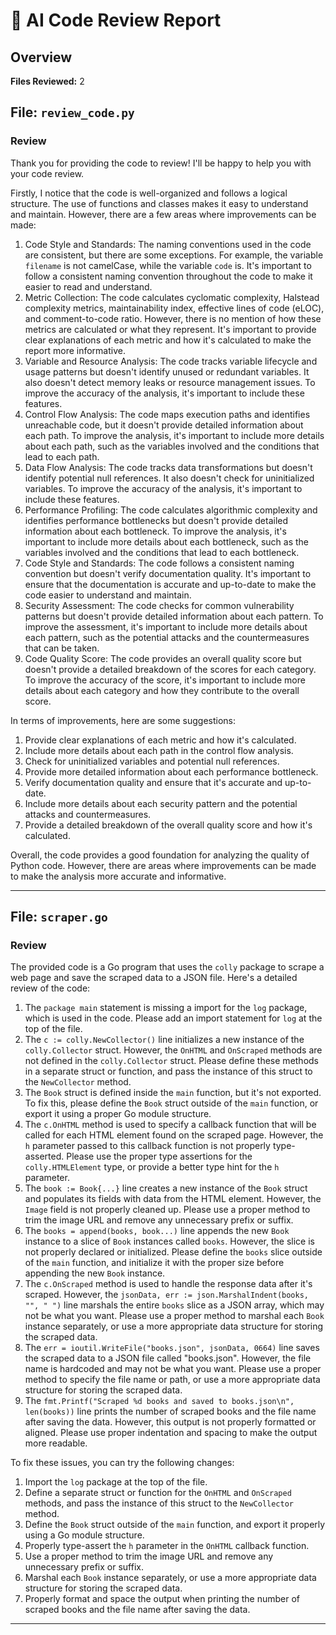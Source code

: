 # 🤖 AI Code Review Report

## Overview

**Files Reviewed:** 2

## File: `review_code.py`

### Review

Thank you for providing the code to review! I'll be happy to help you with your code review.

Firstly, I notice that the code is well-organized and follows a logical structure. The use of functions and classes makes it easy to understand and maintain. However, there are a few areas where improvements can be made:

1. Code Style and Standards:
The naming conventions used in the code are consistent, but there are some exceptions. For example, the variable `filename` is not camelCase, while the variable `code` is. It's important to follow a consistent naming convention throughout the code to make it easier to read and understand.
2. Metric Collection:
The code calculates cyclomatic complexity, Halstead complexity metrics, maintainability index, effective lines of code (eLOC), and comment-to-code ratio. However, there is no mention of how these metrics are calculated or what they represent. It's important to provide clear explanations of each metric and how it's calculated to make the report more informative.
3. Variable and Resource Analysis:
The code tracks variable lifecycle and usage patterns but doesn't identify unused or redundant variables. It also doesn't detect memory leaks or resource management issues. To improve the accuracy of the analysis, it's important to include these features.
4. Control Flow Analysis:
The code maps execution paths and identifies unreachable code, but it doesn't provide detailed information about each path. To improve the analysis, it's important to include more details about each path, such as the variables involved and the conditions that lead to each path.
5. Data Flow Analysis:
The code tracks data transformations but doesn't identify potential null references. It also doesn't check for uninitialized variables. To improve the accuracy of the analysis, it's important to include these features.
6. Performance Profiling:
The code calculates algorithmic complexity and identifies performance bottlenecks but doesn't provide detailed information about each bottleneck. To improve the analysis, it's important to include more details about each bottleneck, such as the variables involved and the conditions that lead to each bottleneck.
7. Code Style and Standards:
The code follows a consistent naming convention but doesn't verify documentation quality. It's important to ensure that the documentation is accurate and up-to-date to make the code easier to understand and maintain.
8. Security Assessment:
The code checks for common vulnerability patterns but doesn't provide detailed information about each pattern. To improve the assessment, it's important to include more details about each pattern, such as the potential attacks and the countermeasures that can be taken.
9. Code Quality Score:
The code provides an overall quality score but doesn't provide a detailed breakdown of the scores for each category. To improve the accuracy of the score, it's important to include more details about each category and how they contribute to the overall score.

In terms of improvements, here are some suggestions:

1. Provide clear explanations of each metric and how it's calculated.
2. Include more details about each path in the control flow analysis.
3. Check for uninitialized variables and potential null references.
4. Provide more detailed information about each performance bottleneck.
5. Verify documentation quality and ensure that it's accurate and up-to-date.
6. Include more details about each security pattern and the potential attacks and countermeasures.
7. Provide a detailed breakdown of the overall quality score and how it's calculated.

Overall, the code provides a good foundation for analyzing the quality of Python code. However, there are areas where improvements can be made to make the analysis more accurate and informative.

---

## File: `scraper.go`

### Review

The provided code is a Go program that uses the `colly` package to scrape a web page and save the scraped data to a JSON file. Here's a detailed review of the code:

1. The `package main` statement is missing a import for the `log` package, which is used in the code. Please add an import statement for `log` at the top of the file.
2. The `c := colly.NewCollector()` line initializes a new instance of the `colly.Collector` struct. However, the `OnHTML` and `OnScraped` methods are not defined in the `colly.Collector` struct. Please define these methods in a separate struct or function, and pass the instance of this struct to the `NewCollector` method.
3. The `Book` struct is defined inside the `main` function, but it's not exported. To fix this, please define the `Book` struct outside of the `main` function, or export it using a proper Go module structure.
4. The `c.OnHTML` method is used to specify a callback function that will be called for each HTML element found on the scraped page. However, the `h` parameter passed to this callback function is not properly type-asserted. Please use the proper type assertions for the `colly.HTMLElement` type, or provide a better type hint for the `h` parameter.
5. The `book := Book{...}` line creates a new instance of the `Book` struct and populates its fields with data from the HTML element. However, the `Image` field is not properly cleaned up. Please use a proper method to trim the image URL and remove any unnecessary prefix or suffix.
6. The `books = append(books, book...)` line appends the new `Book` instance to a slice of `Book` instances called `books`. However, the slice is not properly declared or initialized. Please define the `books` slice outside of the `main` function, and initialize it with the proper size before appending the new `Book` instance.
7. The `c.OnScraped` method is used to handle the response data after it's scraped. However, the `jsonData, err := json.MarshalIndent(books, "", " ")` line marshals the entire `books` slice as a JSON array, which may not be what you want. Please use a proper method to marshal each `Book` instance separately, or use a more appropriate data structure for storing the scraped data.
8. The `err = ioutil.WriteFile("books.json", jsonData, 0664)` line saves the scraped data to a JSON file called "books.json". However, the file name is hardcoded and may not be what you want. Please use a proper method to specify the file name or path, or use a more appropriate data structure for storing the scraped data.
9. The `fmt.Printf("Scraped %d books and saved to books.json\n", len(books))` line prints the number of scraped books and the file name after saving the data. However, this output is not properly formatted or aligned. Please use proper indentation and spacing to make the output more readable.

To fix these issues, you can try the following changes:

1. Import the `log` package at the top of the file.
2. Define a separate struct or function for the `OnHTML` and `OnScraped` methods, and pass the instance of this struct to the `NewCollector` method.
3. Define the `Book` struct outside of the `main` function, and export it properly using a Go module structure.
4. Properly type-assert the `h` parameter in the `OnHTML` callback function.
5. Use a proper method to trim the image URL and remove any unnecessary prefix or suffix.
6. Marshal each `Book` instance separately, or use a more appropriate data structure for storing the scraped data.
7. Properly format and space the output when printing the number of scraped books and the file name after saving the data.

---

